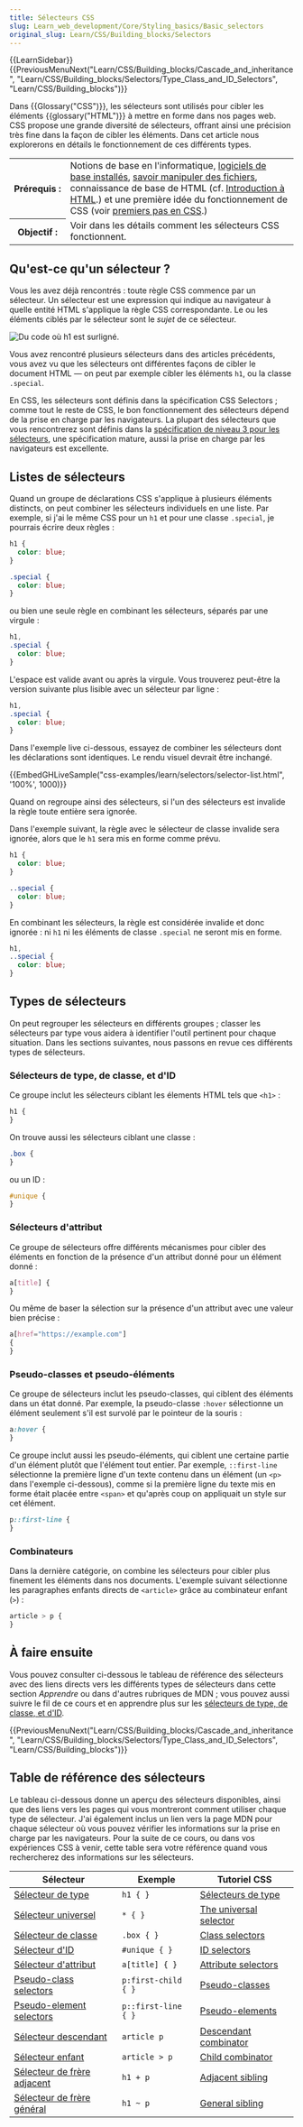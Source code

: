 ```yaml
---
title: Sélecteurs CSS
slug: Learn_web_development/Core/Styling_basics/Basic_selectors
original_slug: Learn/CSS/Building_blocks/Selectors
---
```


{{LearnSidebar}}{{PreviousMenuNext("Learn/CSS/Building_blocks/Cascade_and_inheritance", "Learn/CSS/Building_blocks/Selectors/Type_Class_and_ID_Selectors", "Learn/CSS/Building_blocks")}}

Dans {{Glossary("CSS")}}, les sélecteurs sont utilisés pour cibler les éléments {{glossary("HTML")}} à mettre en forme dans nos pages web. CSS propose une grande diversité de sélecteurs, offrant ainsi une précision très fine dans la façon de cibler les éléments. Dans cet article nous explorerons en détails le fonctionnement de ces différents types.

<table class="standard-table">
  <tbody>
    <tr>
      <th scope="row">Prérequis&nbsp;:</th>
      <td>
        Notions de base en l'informatique,
        <a
          href="/fr/docs/Learn/Getting_started_with_the_web/Installing_basic_software"
          >logiciels de base installés</a
        >,
        <a href="/fr/docs/Learn/Getting_started_with_the_web/Dealing_with_files"
          >savoir manipuler des fichiers</a
        >, connaissance de base de HTML (cf.
        <a href="/fr/docs/Learn/HTML/Introduction_to_HTML"
          >Introduction à HTML</a
        >.) et une première idée du fonctionnement de CSS (voir
        <a href="/fr/docs/Learn/CSS/First_steps">premiers pas en CSS</a>.)
      </td>
    </tr>
    <tr>
      <th scope="row">Objectif&nbsp;:</th>
      <td>Voir dans les détails comment les sélecteurs CSS fonctionnent.</td>
    </tr>
  </tbody>
</table>

## Qu'est-ce qu'un sélecteur ?

Vous les avez déjà rencontrés : toute règle CSS commence par un sélecteur. Un sélecteur est une expression qui indique au navigateur à quelle entité HTML s'applique la règle CSS correspondante. Le ou les éléments ciblés par le sélecteur sont le _sujet_ de ce sélecteur.

![Du code où h1 est surligné.](selector.png)

Vous avez rencontré plusieurs sélecteurs dans des articles précédents, vous avez vu que les sélecteurs ont différentes façons de cibler le document HTML — on peut par exemple cibler les éléments `h1`, ou la classe `.special`.

En CSS, les sélecteurs sont définis dans la spécification CSS Selectors ; comme tout le reste de CSS, le bon fonctionnement des sélecteurs dépend de la prise en charge par les navigateurs. La plupart des sélecteurs que vous rencontrerez sont définis dans la [spécification de niveau 3 pour les sélecteurs](https://www.w3.org/TR/selectors-3/), une spécification mature, aussi la prise en charge par les navigateurs est excellente.

## Listes de sélecteurs

Quand un groupe de déclarations CSS s'applique à plusieurs éléments distincts, on peut combiner les sélecteurs individuels en une liste. Par exemple, si j'ai le même CSS pour un `h1` et pour une classe `.special`, je pourrais écrire deux règles :

```css
h1 {
  color: blue;
}

.special {
  color: blue;
}
```

ou bien une seule règle en combinant les sélecteurs, séparés par une virgule :

```css
h1,
.special {
  color: blue;
}
```

L'espace est valide avant ou après la virgule. Vous trouverez peut-être la version suivante plus lisible avec un sélecteur par ligne :

```css
h1,
.special {
  color: blue;
}
```

Dans l'exemple live ci-dessous, essayez de combiner les sélecteurs dont les déclarations sont identiques. Le rendu visuel devrait être inchangé.

{{EmbedGHLiveSample("css-examples/learn/selectors/selector-list.html", '100%', 1000)}}

Quand on regroupe ainsi des sélecteurs, si l'un des sélecteurs est invalide la règle toute entière sera ignorée.

Dans l'exemple suivant, la règle avec le sélecteur de classe invalide sera ignorée, alors que le `h1` sera mis en forme comme prévu.

```css
h1 {
  color: blue;
}

..special {
  color: blue;
}
```

En combinant les sélecteurs, la règle est considérée invalide et donc ignorée : ni `h1` ni les éléments de classe `.special` ne seront mis en forme.

```css
h1,
..special {
  color: blue;
}
```

## Types de sélecteurs

On peut regrouper les sélecteurs en différents groupes ; classer les sélecteurs par type vous aidera à identifier l'outil pertinent pour chaque situation. Dans les sections suivantes, nous passons en revue ces différents types de sélecteurs.

### Sélecteurs de type, de classe, et d'ID

Ce groupe inclut les sélecteurs ciblant les élements HTML tels que `<h1>` :

```css
h1 {
}
```

On trouve aussi les sélecteurs ciblant une classe :

```css
.box {
}
```

ou un ID :

```css
#unique {
}
```

### Sélecteurs d'attribut

Ce groupe de sélecteurs offre différents mécanismes pour cibler des éléments en fonction de la présence d'un attribut donné pour un élément donné :

```css
a[title] {
}
```

Ou même de baser la sélection sur la présence d'un attribut avec une valeur bien précise :

```css
a[href="https://example.com"]
{
}
```

### Pseudo-classes et pseudo-éléments

Ce groupe de sélecteurs inclut les pseudo-classes, qui ciblent des éléments dans un état donné. Par exemple, la pseudo-classe `:hover` sélectionne un élément seulement s'il est survolé par le pointeur de la souris :

```css
a:hover {
}
```

Ce groupe inclut aussi les pseudo-éléments, qui ciblent une certaine partie d'un élément plutôt que l'élément tout entier. Par exemple, `::first-line` sélectionne la première ligne d'un texte contenu dans un élément (un `<p>` dans l'exemple ci-dessous), comme si la première ligne du texte mis en forme était placée entre `<span>` et qu'après coup on appliquait un style sur cet élément.

```css
p::first-line {
}
```

### Combinateurs

Dans la dernière catégorie, on combine les sélecteurs pour cibler plus finement les éléments dans nos documents. L'exemple suivant sélectionne les paragraphes enfants directs de `<article>` grâce au combinateur enfant (`>`) :

```css
article > p {
}
```

## À faire ensuite

Vous pouvez consulter ci-dessous le tableau de référence des sélecteurs avec des liens directs vers les différents types de sélecteurs dans cette section _Apprendre_ ou dans d'autres rubriques de MDN ; vous pouvez aussi suivre le fil de ce cours et en apprendre plus sur les [sélecteurs de type, de classe, et d'ID](/fr/docs/Learn/CSS/Building_blocks/Selectors/Type_Class_and_ID_Selectors).

{{PreviousMenuNext("Learn/CSS/Building_blocks/Cascade_and_inheritance", "Learn/CSS/Building_blocks/Selectors/Type_Class_and_ID_Selectors", "Learn/CSS/Building_blocks")}}

## Table de référence des sélecteurs

Le tableau ci-dessous donne un aperçu des sélecteurs disponibles, ainsi que des liens vers les pages qui vous montreront comment utiliser chaque type de sélecteur. J'ai également inclus un lien vers la page MDN pour chaque sélecteur où vous pouvez vérifier les informations sur la prise en charge par les navigateurs. Pour la suite de ce cours, ou dans vos expériences CSS à venir, cette table sera votre référence quand vous rechercherez des informations sur les sélecteurs.

| Sélecteur                                                                    | Exemple             | Tutoriel CSS                                                                                                                |
| ---------------------------------------------------------------------------- | ------------------- | --------------------------------------------------------------------------------------------------------------------------- |
| [Sélecteur de type](/fr/docs/Web/CSS/Type_selectors)                         | `h1 { }`            | [Sélecteurs de type](/fr/docs/Learn/CSS/Building_blocks/Selectors/Type_Class_and_ID_Selectors)                              |
| [Sélecteur universel](/fr/docs/Web/CSS/Universal_selectors)                  | `* { }`             | [The universal selector](/fr/docs/Learn/CSS/Building_blocks/Selectors/Type_Class_and_ID_Selectors#the_universal_selector)   |
| [Sélecteur de classe](/fr/docs/Web/CSS/Class_selectors)                      | `.box { }`          | [Class selectors](/fr/docs/Learn/CSS/Building_blocks/Selectors/Type_Class_and_ID_Selectors#class_selectors)                 |
| [Sélecteur d'ID](/fr/docs/Web/CSS/ID_selectors)                              | `#unique { }`       | [ID selectors](/fr/docs/Learn/CSS/Building_blocks/Selectors/Type_Class_and_ID_Selectors#id_selectors)                       |
| [Sélecteur d'attribut](/fr/docs/Web/CSS/Attribute_selectors)                 | `a[title] { }`      | [Attribute selectors](/fr/docs/Learn/CSS/Building_blocks/Selectors/Attribute_selectors)                                     |
| [Pseudo-class selectors](/fr/docs/Web/CSS/Pseudo-classes)                    | `p:first-child { }` | [Pseudo-classes](/fr/docs/Learn/CSS/Building_blocks/Selectors/Pseudo-classes_and_pseudo-elements#what_is_a_pseudo-class)    |
| [Pseudo-element selectors](/fr/docs/Web/CSS/Pseudo-elements)                 | `p::first-line { }` | [Pseudo-elements](/fr/docs/Learn/CSS/Building_blocks/Selectors/Pseudo-classes_and_pseudo-elements#what_is_a_pseudo-element) |
| [Sélecteur descendant](/fr/docs/Web/CSS/Descendant_combinator)               | `article p`         | [Descendant combinator](/fr/docs/Learn/CSS/Building_blocks/Selectors/Combinators#descendant_selector)                       |
| [Sélecteur enfant](/fr/docs/Web/CSS/Child_combinator)                        | `article > p`       | [Child combinator](/fr/docs/Learn/CSS/Building_blocks/Selectors/Combinators#child_combinator)                               |
| [Sélecteur de frère adjacent](/fr/docs/Web/CSS/Next-sibling_combinator)      | `h1 + p`            | [Adjacent sibling](/fr/docs/Learn/CSS/Building_blocks/Selectors/Combinators#adjacent_sibling)                               |
| [Sélecteur de frère général](/fr/docs/Web/CSS/Subsequent-sibling_combinator) | `h1 ~ p`            | [General sibling](/fr/docs/Learn/CSS/Building_blocks/Selectors/Combinators#general_sibling)                                 |
